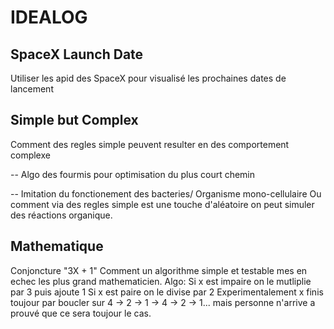 # IDEALOG

## SpaceX Launch Date

Utiliser les apid des SpaceX pour visualisé les prochaines dates de lancement


## Simple but Complex

Comment des regles simple peuvent resulter en des comportement complexe

-- Algo des fourmis pour optimisation du plus court chemin

-- Imitation du fonctionement des bacteries/ Organisme mono-cellulaire
    Ou comment via des regles simple est une touche d'aléatoire on peut simuler des réactions organique.


## Mathematique

Conjoncture "3X + 1"
    Comment un algorithme simple et testable mes en echec les plus grand mathematicien.
    Algo:
        Si x est impaire on le mutliplie par 3 puis ajoute 1
        Si x est paire on le divise par 2
    Experimentalement x finis toujour par boucler sur 4 -> 2 -> 1 -> 4 -> 2 -> 1... mais personne n'arrive a prouvé que ce sera toujour le cas.